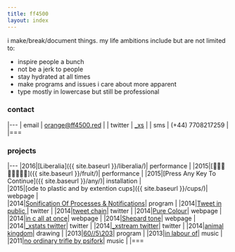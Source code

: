 ```yaml
---
title: ff4500
layout: index
---
```


i make/break/document things. my life ambitions include but are not limited to:

+	inspire people a bunch  
+   not be a jerk to people  
+   stay hydrated at all times  
+   make programs and issues i care about more apparent  
+   type mostly in lowercase but still be professional  

### contact

|---
| email    | orange@ff4500.red                             |
| twitter  | [_xs](https://twitter.com/_xs)                |
| sms      | (+44) 7708217259                              |
|===


### projects

|---
|2016|[Liberalia]({{ site.baseurl }}/liberalia/)| performance |
|2015|[🔪🍎🍊🍋🍌🍐🍍🍴]({{ site.baseurl }}/fruit/)| performance |
|2015|[Press Any Key To Continue]({{ site.baseurl }}/any/)| installation |  
|2015|[ode to plastic and by extention cups]({{ site.baseurl }}/cups/)| webpage |  
|2014|[Sonification Of Processes & Notifications](http://hacks.youngrewiredstate.org/events/Kings%20College/sonification-of-processes-notifications-sonosocialdata-ism)| program |
|2014|[Tweet in public ](http://hacks.youngrewiredstate.org/events/Kings%20College/tweet-in-public)| twitter |
|2014|[tweet chain](https://twitter.com/_xs/status/445329208550899712)| twitter |
|2014|[Pure Colour](http://newhive.com/ixt/colourpure)| webpage |
|2014|[in c all at once](http://newhive.com/ixt/in-c-all-at-once)| webpage |
|2014|[Shepard tone](http://newhive.com/ixt/shepard)| webpage |
|2014|[_xstats twitter](https://twitter.com/_xstats)| twitter |
|2014|[_xstream twitter](https://twitter.com/_xstream)| twitter |
|2014|[animal kingdom](http://ixt.tumblr.com/tagged/animal-kingdom)| drawing |
|2013|[60//5\203](http://hacks.youngrewiredstate.org/events/YRS2013/60-5-203)| program |
|2013|[in labour of](http://ixtli.bandcamp.com/album/in-labour-of)| music |
|2011|[no ordinary trifle by psifork](http://psifork.bandcamp.com/album/no-ordinary-trifle)| music |
|===

